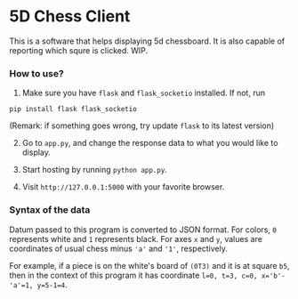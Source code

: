 5D Chess Client
=================

This is a software that helps displaying 5d chessboard. It is also capable of reporting which squre is clicked. WIP.

### How to use?

1. Make sure you have `flask` and `flask_socketio` installed. If not, run
```
pip install flask flask_socketio
```
(Remark: if something goes wrong, try update `flask` to its latest version)

2. Go to `app.py`, and change the response data to what you would like to display. 

3. Start hosting by running `python app.py`.

4. Visit `http://127.0.0.1:5000` with your favorite browser.

### Syntax of the data

Datum passed to this program is converted to JSON format. For colors, `0` represents white and `1` represents black. For axes `x` and `y`, values are coordinates of usual chess minus `'a'` and `'1'`, respectively.

For example, if a piece is on the white's board of `(0T3)` and it is at square `b5`, then in the context of this program it has coordinate `l=0, t=3, c=0, x='b'-'a'=1, y=5-1=4`.
